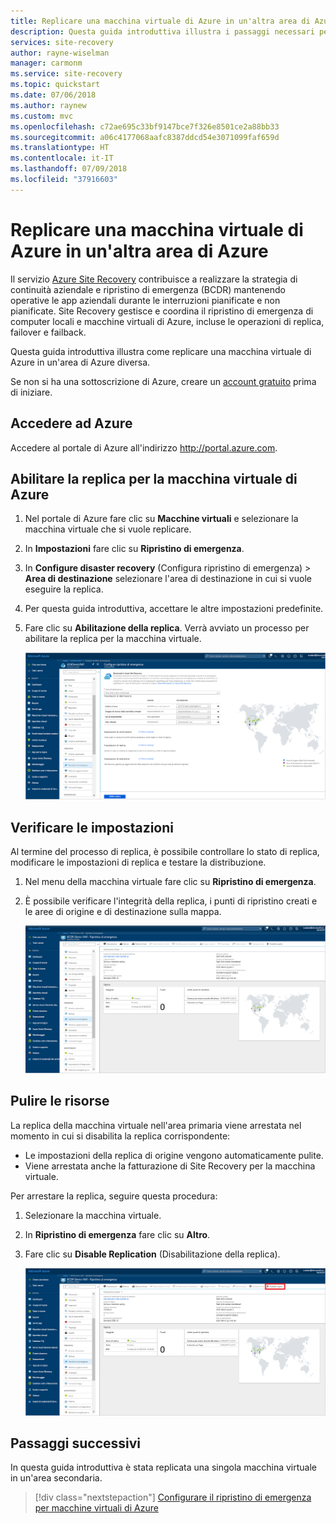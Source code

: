 ```yaml
---
title: Replicare una macchina virtuale di Azure in un'altra area di Azure
description: Questa guida introduttiva illustra i passaggi necessari per replicare una macchina virtuale di Azure presente in un'area di Azure in un'area diversa.
services: site-recovery
author: rayne-wiselman
manager: carmonm
ms.service: site-recovery
ms.topic: quickstart
ms.date: 07/06/2018
ms.author: raynew
ms.custom: mvc
ms.openlocfilehash: c72ae695c33bf9147bce7f326e8501ce2a88bb33
ms.sourcegitcommit: a06c4177068aafc8387ddcd54e3071099faf659d
ms.translationtype: HT
ms.contentlocale: it-IT
ms.lasthandoff: 07/09/2018
ms.locfileid: "37916603"
---
```

# <a name="replicate-an-azure-vm-to-another-azure-region"></a>Replicare una macchina virtuale di Azure in un'altra area di Azure

Il servizio [Azure Site Recovery](site-recovery-overview.md) contribuisce a realizzare la strategia di continuità aziendale e ripristino di emergenza (BCDR) mantenendo operative le app aziendali durante le interruzioni pianificate e non pianificate. Site Recovery gestisce e coordina il ripristino di emergenza di computer locali e macchine virtuali di Azure, incluse le operazioni di replica, failover e failback.

Questa guida introduttiva illustra come replicare una macchina virtuale di Azure in un'area di Azure diversa. 

Se non si ha una sottoscrizione di Azure, creare un [account gratuito](https://azure.microsoft.com/free/?WT.mc_id=A261C142F) prima di iniziare.



## <a name="log-in-to-azure"></a>Accedere ad Azure

Accedere al portale di Azure all'indirizzo http://portal.azure.com.

## <a name="enable-replication-for-the-azure-vm"></a>Abilitare la replica per la macchina virtuale di Azure

1. Nel portale di Azure fare clic su **Macchine virtuali** e selezionare la macchina virtuale che si vuole replicare.

2. In **Impostazioni** fare clic su **Ripristino di emergenza**.
3. In **Configure disaster recovery** (Configura ripristino di emergenza)  >  **Area di destinazione** selezionare l'area di destinazione in cui si vuole eseguire la replica.
4. Per questa guida introduttiva, accettare le altre impostazioni predefinite.
5. Fare clic su **Abilitazione della replica**. Verrà avviato un processo per abilitare la replica per la macchina virtuale.

    ![abilitare la replica](media/azure-to-azure-quickstart/enable-replication1.png)



## <a name="verify-settings"></a>Verificare le impostazioni

Al termine del processo di replica, è possibile controllare lo stato di replica, modificare le impostazioni di replica e testare la distribuzione.

1. Nel menu della macchina virtuale fare clic su **Ripristino di emergenza**.
2. È possibile verificare l'integrità della replica, i punti di ripristino creati e le aree di origine e di destinazione sulla mappa.

   ![Stato della replica](media/azure-to-azure-quickstart/replication-status.png)

## <a name="clean-up-resources"></a>Pulire le risorse

La replica della macchina virtuale nell'area primaria viene arrestata nel momento in cui si disabilita la replica corrispondente:

- Le impostazioni della replica di origine vengono automaticamente pulite.
- Viene arrestata anche la fatturazione di Site Recovery per la macchina virtuale.

Per arrestare la replica, seguire questa procedura:

1. Selezionare la macchina virtuale.
2. In **Ripristino di emergenza** fare clic su **Altro**.
3. Fare clic su **Disable Replication** (Disabilitazione della replica).

   ![Disabilitare la replica](media/azure-to-azure-quickstart/disable2-replication.png)

## <a name="next-steps"></a>Passaggi successivi

In questa guida introduttiva è stata replicata una singola macchina virtuale in un'area secondaria.

> [!div class="nextstepaction"]
> [Configurare il ripristino di emergenza per macchine virtuali di Azure](azure-to-azure-tutorial-enable-replication.md)
